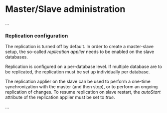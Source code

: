 # Master/Slave administration

 

...



### Replication configuration

The replication is turned off by default. In order to create a master-slave setup,
the so-called _replication applier_ needs to be enabled on the slave databases.

Replication is configured on a per-database level. If multiple database are to be 
replicated, the replication must be set up individually per database.

The replication applier on the slave can be used to perform a one-time synchronization
with the master (and then stop), or to perform an ongoing replication of changes. To
resume replication on slave restart, the *autoStart* attribute of the replication 
applier must be set to *true*. 


...
